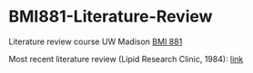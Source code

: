 # BMI881-Literature-Review
Literature review course UW Madison [BMI 881](https://kbroman.org/BMI881/)

Most recent literature review (Lipid Research Clinic, 1984): [link](https://github.com/gruenloht-ds/BMI881-Literature-Review/blob/main/the_lipid_research_clinics_coronary_primary_prevention_trial_results_part1-1984.docx)
